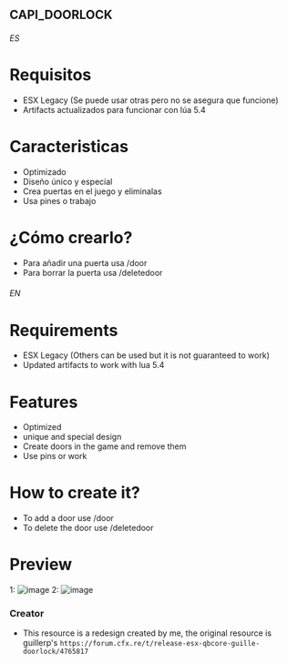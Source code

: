 ## CAPI_DOORLOCK

###### ES ######

# Requisitos

* ESX Legacy (Se puede usar otras pero no se asegura que funcione)
* Artifacts actualizados para funcionar con lúa 5.4

# Caracteristicas
 
* Optimizado
* Diseño único y especial
* Crea puertas en el juego y eliminalas
* Usa pines o trabajo

# ¿Cómo crearlo?

* Para añadir una puerta usa /door
* Para borrar la puerta usa /deletedoor

###### EN ######

# Requirements

* ESX Legacy (Others can be used but it is not guaranteed to work)
* Updated artifacts to work with lua 5.4

# Features
 
* Optimized
* unique and special design
* Create doors in the game and remove them
* Use pins or work

# How to create it?

* To add a door use /door
* To delete the door use /deletedoor

# Preview
1: ![image](https://media.discordapp.net/attachments/969524265412096020/969524370848485396/unknown.png)
2: ![image](https://media.discordapp.net/attachments/969524265412096020/969524400573521930/unknown.png)

### Creator

* This resource is a redesign created by me, the original resource is guillerp's `https://forum.cfx.re/t/release-esx-qbcore-guille-doorlock/4765817`
